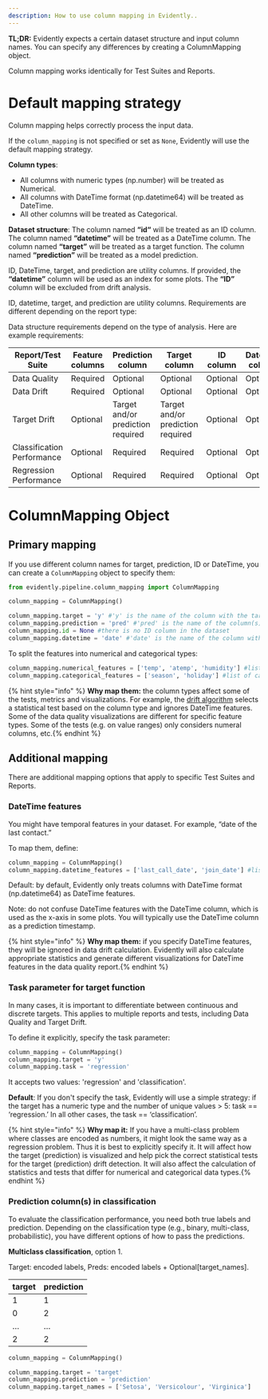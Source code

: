 ```yaml
---
description: How to use column mapping in Evidently..
---
```


**TL;DR:** Evidently expects a certain dataset structure and input column names. You can specify any differences by creating a ColumnMapping object.
 
Column mapping works identically for Test Suites and Reports. 

# Default mapping strategy

Column mapping helps correctly process the input data. 

If the `column_mapping` is not specified or set as `None`, Evidently will use the default mapping strategy.

**Column types**:
* All columns with numeric types (np.number) will be treated as Numerical. 
* All columns with DateTime format (np.datetime64) will be treated as DateTime. 
* All other columns will be treated as Categorical.

**Dataset structure**:
The column named **“id“**  will be treated as an ID column. 
The column named **“datetime”** will be treated as a DateTime column. 
The column named **“target”** will be treated as a target function.
The column named **“prediction”** will be treated as a model prediction.
 
ID, DateTime, target, and prediction are utility columns. If provided, the **“datetime”** column will be used as an index for some plots. The **“ID”** column will be excluded from drift analysis. 

ID, datetime, target, and prediction are utility columns. Requirements are different depending on the report type:

Data structure requirements depend on the type of analysis. Here are example requirements:

| Report/Test Suite | Feature columns  | Prediction column | Target column  | ID column | Datetime column |
|---|---|---|---|---|---|
| Data Quality | Required | Optional | Optional | Optional | Optional |
| Data Drift | Required | Optional | Optional | Optional | Optional |
| Target Drift | Optional | Target and/or prediction required | Target and/or prediction required | Optional | Optional |
| Classification Performance | Optional | Required | Required | Optional | Optional |
| Regression Performance | Optional | Required | Required | Optional | Optional |

# ColumnMapping Object

## Primary mapping

If you use different column names for target, prediction, ID or DateTime, you can create a `ColumnMapping` object to specify them: 

```python
from evidently.pipeline.column_mapping import ColumnMapping

column_mapping = ColumnMapping()

column_mapping.target = 'y' #'y' is the name of the column with the target function
column_mapping.prediction = 'pred' #'pred' is the name of the column(s) with model predictions
column_mapping.id = None #there is no ID column in the dataset
column_mapping.datetime = 'date' #'date' is the name of the column with datetime
```

To split the features into numerical and categorical types: 

```python
column_mapping.numerical_features = ['temp', 'atemp', 'humidity'] #list of numerical features
column_mapping.categorical_features = ['season', 'holiday'] #list of categorical features
```

{% hint style="info" %} **Why map them:** the column types affect some of the tests, metrics and visualizations. For example, the [drift algorithm](../reference/data-drift-algorithm.md) selects a statistical test based on the column type and ignores DateTime features. Some of the data quality visualizations are different for specific feature types. Some of the tests (e.g. on value ranges) only considers numeral columns, etc.{% endhint %}

## Additional mapping

There are additional mapping options that apply to specific Test Suites and Reports.

### DateTime features 

You might have temporal features in your dataset. For example, “date of the last contact.” 
 
To map them, define: 

```python
column_mapping = ColumnMapping()
column_mapping.datetime_features = ['last_call_date', 'join_date'] #list of DateTime features
```

Default: by default, Evidently only treats columns with DateTime format (np.datetime64) as DateTime features.
 
Note: do not confuse DateTime features with the DateTime column, which is used as the x-axis in some plots. You will typically use the DateTime column as a prediction timestamp. 

{% hint style="info" %} **Why map them:** if you specify DateTime features, they will be ignored in data drift calculation. Evidently will also calculate appropriate statistics and generate different visualizations for DateTime features in the data quality report.{% endhint %}

### Task parameter for target function

In many cases, it is important to differentiate between continuous and discrete targets. This applies to multiple reports and tests, including Data Quality and Target Drift. 
 
To define it explicitly, specify the task parameter:

```python
column_mapping = ColumnMapping()
column_mapping.target = 'y'
column_mapping.task = 'regression'
```
It accepts two values: 'regression' and 'classification'. 
 
**Default**: If you don't specify the task, Evidently will use a simple strategy: if the target has a numeric type and the number of unique values > 5: task == ‘regression.’ In all other cases, the task == ‘classification’.

{% hint style="info" %} **Why map it:**  If you have a multi-class problem where classes are encoded as numbers, it might look the same way as a regression problem. Thus it is best to explicitly specify it. It will affect how the target (prediction) is visualized and help pick the correct statistical tests for the target (prediction) drift detection. It will also affect the calculation of statistics and tests that differ for numerical and categorical data types.{% endhint %} 

### Prediction column(s) in classification 

To evaluate the classification performance, you need both true labels and prediction. Depending on the classification type (e.g., binary, multi-class, probabilistic), you have different options of how to pass the predictions.

**Multiclass classification**, option 1.

Target: encoded labels, Preds: encoded labels + Optional[target_names].

| target | prediction |
|---|---|
| 1 | 1 |
| 0 | 2 |
| … | … |
| 2 | 2 |

```python
column_mapping = ColumnMapping()

column_mapping.target = 'target'
column_mapping.prediction = 'prediction'
column_mapping.target_names = ['Setosa', 'Versicolour', 'Virginica']
```

